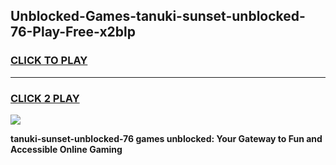 
## Unblocked-Games-tanuki-sunset-unblocked-76-Play-Free-x2blp
<h3>
<a href="https://premium76.site?title=tanuki-sunset-unblocked-76&ref=12A">CLICK TO PLAY</a></h3>
<hr>

<h3>
<a href="https://premium76.site?title=tanuki-sunset-unblocked-76&ref=12A">CLICK 2 PLAY</a>
  
</h3>

<a href="https://premium76.site?title=tanuki-sunset-unblocked-76&ref=12A"><img src="https://clearcache.store/games.png"></a>


**tanuki-sunset-unblocked-76 games unblocked: Your Gateway to Fun and Accessible Online Gaming**
